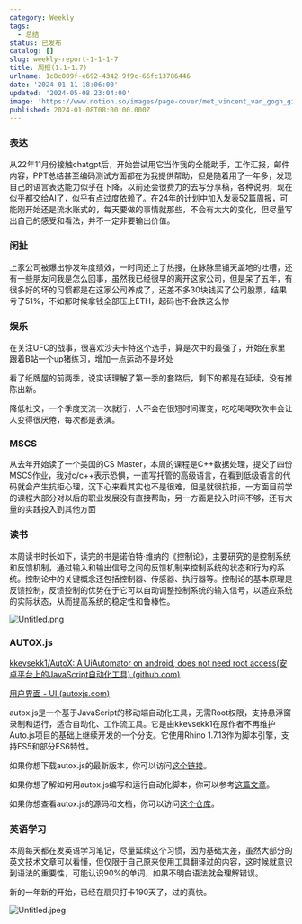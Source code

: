 ```yaml
---
category: Weekly
tags:
  - 总结
status: 已发布
catalog: []
slug: weekly-report-1-1-1-7
title: 周报(1.1-1.7)
urlname: 1c8c009f-e692-4342-9f9c-66fc13786446
date: '2024-01-11 18:06:00'
updated: '2024-05-08 23:04:00'
image: 'https://www.notion.so/images/page-cover/met_vincent_van_gogh_ginoux.jpg'
published: 2024-01-08T08:00:00.000Z
---
```


### 表达


从22年11月份接触chatgpt后，开始尝试用它当作我的全能助手，工作汇报，邮件内容，PPT总结甚至编码测试方面都在为我提供帮助，但是随着用了一年多，发现自己的语言表达能力似乎在下降，以前还会很费力的去写分享稿，各种说明，现在似乎都交给AI了，似乎有点过度依赖了。在24年的计划中加入发表52篇周报，可能刚开始还是流水账式的，每天要做的事情就那些，不会有太大的变化，但尽量写出自己的感受和看法，并不一定非要输出价值。


### 闲扯


上家公司被爆出停发年度绩效，一时间还上了热搜，在脉脉里铺天盖地的吐槽，还有一些朋友问我是怎么回事，虽然我已经很早的离开这家公司，但是呆了五年，有很多好的坏的习惯都是在这家公司养成了，还差不多30块钱买了公司股票，结果亏了51%，不如那时候拿钱全部压上ETH，起码也不会跌这么惨


### 娱乐


在关注UFC的战事，很喜欢沙夫卡特这个选手，算是次中的最强了，开始在家里跟着B站一个up猪练习，增加一点运动不是坏处


看了纸牌屋的前两季，说实话理解了第一季的套路后，剩下的都是在延续，没有推陈出新。


降低社交，一个季度交流一次就行，人不会在很短时间骤变，吃吃喝喝吹吹牛会让人变得很厌倦，每次都是表演。


### MSCS


从去年开始读了一个美国的CS Master，本周的课程是C++数据处理，提交了四份MSCS作业，我对c/c++表示恐惧，一直写托管的高级语言，在看到低级语言的代码就会产生抗拒心理，沉下心来看其实也不是很难，但是就很抗拒，一方面目前学的课程大部分对以后的职业发展没有直接帮助，另一方面是投入时间不够，还有大量的实践投入到其他方面


### 读书


本周读书时长如下，读完的书是诺伯特·维纳的《控制论》，主要研究的是控制系统和反馈机制，通过输入和输出信号之间的反馈机制来控制系统的状态和行为的系统。控制论中的关键概念还包括控制器、传感器、执行器等。控制论的基本原理是反馈控制，反馈控制的优势在于它可以自动调整控制系统的输入信号，以适应系统的实际状态，从而提高系统的稳定性和鲁棒性。


![Untitled.png](https://prod-files-secure.s3.us-west-2.amazonaws.com/5d24fe63-e567-4804-86f9-9fdc62e13082/4d744901-b410-4924-8554-36cce6e9aab7/Untitled.png?X-Amz-Algorithm=AWS4-HMAC-SHA256&X-Amz-Content-Sha256=UNSIGNED-PAYLOAD&X-Amz-Credential=ASIAZI2LB466WHK5RUCR%2F20250419%2Fus-west-2%2Fs3%2Faws4_request&X-Amz-Date=20250419T053906Z&X-Amz-Expires=3600&X-Amz-Security-Token=IQoJb3JpZ2luX2VjEP3%2F%2F%2F%2F%2F%2F%2F%2F%2F%2FwEaCXVzLXdlc3QtMiJGMEQCIEmBzFmm8U8J8yH%2FT7S6ybfw1RfVhG4sNQp0LW9O3eFpAiByxK7Xi%2B%2FXdYUUs1Z7U%2BBMfg3UMw8Pn0v17SRhCaTfWSqIBAiG%2F%2F%2F%2F%2F%2F%2F%2F%2F%2F8BEAAaDDYzNzQyMzE4MzgwNSIMT9l26THYEOLU59yiKtwDF3jHIoT53FXBJbtSOdvBqsygoye%2BYqsBQxgBxnVsf%2Bs%2F7VPaz9U79JqjqV6hVSq%2FEFMXS5%2FxSk71Xp0hwSODrzCVVw8Dj62VSSV%2Bcv4QHJQQkZEa%2BiF6wCi5%2FAQm6%2B3CNojlTSzGbGxdm1Et5kMYeZGsJjziKOV3l68nn9VcuJZphS5gHy3s9tx2K6j0BjgFegMxbLkXLEJqJGX2%2FhVZAoH6p7TSOHKaulJgJN4o25nHC0hhjCoyRTJmgKGw46rQgwXEU1s4q2Py9j3QUfhqIJDJ8VjTMxTwkDC%2BOJ8GqsZR2ZYLrhmyKtTUGLtp0tGmBct5cKIAnA7d9kRkuRO4UfDJej12ogppd0sre7Q4Kqf0mJIzJ5bIuLj37E%2B0fDdxdhzDbvOV%2BHxtJ5b9PtJ9mWLJWwpG6fffXIR0zHtZgkoR9SUkuXmY4nfV3wuj596zkgJJ00PCt91YOKLmstwOJNcPtSqMaVrZa5uVSKRUeZMdIuOjVTOVVlzUBdlUUTxOXwriIsxYVgyaXT1%2B8D5uHLse4PzCVJSgFsBavXLw8zkExLGzZAny2pJXMmHIP9IS5uXfoph7oNlY9kiMHzvzDvVRKUcd81OnpXMYfyhUiIcFn6jCMhn%2Fe1ApJW4wy9aMwAY6pgEgByAlNrwW%2B8LGtB3kDDhyJgkrHN%2BdgkvaaeXItgEcMyhJJc%2B1rIMD9BNchj12xlfog43F1SwbBkEa4oGU25uNs9WxlQizE2wRjDmb1kbpBW4L%2FVY9U%2BaBBXSTfTbnmPkwleAeu0rSlqALG0jDBFtrn2CA4ih0%2F8P54HwfNyMx3Lfm0lfAT%2BtOY9nn9vr%2BTlKYhkUQ4ywaqYTVs%2FPbALFHCe12eTuR&X-Amz-Signature=6519dca98ef7cae1a5b4f252739aae05e68b2ff17be77dfd3daee573ce60cfbb&X-Amz-SignedHeaders=host&x-id=GetObject)


### AUTOX.js


[kkevsekk1/AutoX: A UiAutomator on android, does not need root access(安卓平台上的JavaScript自动化工具) (github.com)](https://github.com/kkevsekk1/AutoX)


[用户界面 - UI (autoxjs.com)](http://doc.autoxjs.com/#/ui)


autox.js是一个基于JavaScript的移动端自动化工具，无需Root权限，支持悬浮窗录制和运行，适合自动化、工作流工具。它是由kkevsekk1在原作者不再维护Auto.js项目的基础上继续开发的一个分支。它使用Rhino 1.7.13作为脚本引擎，支持ES5和部分ES6特性。


如果你想下载autox.js的最新版本，你可以访问[这个链接](https://github.com/kkevsekk1/AutoX/releases)。


如果你想了解如何用autox.js编写和运行自动化脚本，你可以参考[这篇文章](https://www.cnblogs.com/ghj1976/p/autoxjs.html)。


如果你想查看autox.js的源码和文档，你可以访问[这个仓库](https://github.com/kkevsekk1/AutoX)。


### 英语学习


本周每天都在发英语学习笔记，尽量延续这个习惯，因为基础太差，虽然大部分的英文技术文章可以看懂，但仅限于自己原来使用工具翻译过的内容，这时候就意识到语法的重要性，可能认识90%的单词，如果不明白语法就会理解错误。


新的一年新的开始，已经在扇贝打卡190天了，过的真快。


![Untitled.jpeg](https://prod-files-secure.s3.us-west-2.amazonaws.com/5d24fe63-e567-4804-86f9-9fdc62e13082/c04d3014-4bd3-4142-a613-19220f0a3512/Untitled.jpeg?X-Amz-Algorithm=AWS4-HMAC-SHA256&X-Amz-Content-Sha256=UNSIGNED-PAYLOAD&X-Amz-Credential=ASIAZI2LB466WHK5RUCR%2F20250419%2Fus-west-2%2Fs3%2Faws4_request&X-Amz-Date=20250419T053906Z&X-Amz-Expires=3600&X-Amz-Security-Token=IQoJb3JpZ2luX2VjEP3%2F%2F%2F%2F%2F%2F%2F%2F%2F%2FwEaCXVzLXdlc3QtMiJGMEQCIEmBzFmm8U8J8yH%2FT7S6ybfw1RfVhG4sNQp0LW9O3eFpAiByxK7Xi%2B%2FXdYUUs1Z7U%2BBMfg3UMw8Pn0v17SRhCaTfWSqIBAiG%2F%2F%2F%2F%2F%2F%2F%2F%2F%2F8BEAAaDDYzNzQyMzE4MzgwNSIMT9l26THYEOLU59yiKtwDF3jHIoT53FXBJbtSOdvBqsygoye%2BYqsBQxgBxnVsf%2Bs%2F7VPaz9U79JqjqV6hVSq%2FEFMXS5%2FxSk71Xp0hwSODrzCVVw8Dj62VSSV%2Bcv4QHJQQkZEa%2BiF6wCi5%2FAQm6%2B3CNojlTSzGbGxdm1Et5kMYeZGsJjziKOV3l68nn9VcuJZphS5gHy3s9tx2K6j0BjgFegMxbLkXLEJqJGX2%2FhVZAoH6p7TSOHKaulJgJN4o25nHC0hhjCoyRTJmgKGw46rQgwXEU1s4q2Py9j3QUfhqIJDJ8VjTMxTwkDC%2BOJ8GqsZR2ZYLrhmyKtTUGLtp0tGmBct5cKIAnA7d9kRkuRO4UfDJej12ogppd0sre7Q4Kqf0mJIzJ5bIuLj37E%2B0fDdxdhzDbvOV%2BHxtJ5b9PtJ9mWLJWwpG6fffXIR0zHtZgkoR9SUkuXmY4nfV3wuj596zkgJJ00PCt91YOKLmstwOJNcPtSqMaVrZa5uVSKRUeZMdIuOjVTOVVlzUBdlUUTxOXwriIsxYVgyaXT1%2B8D5uHLse4PzCVJSgFsBavXLw8zkExLGzZAny2pJXMmHIP9IS5uXfoph7oNlY9kiMHzvzDvVRKUcd81OnpXMYfyhUiIcFn6jCMhn%2Fe1ApJW4wy9aMwAY6pgEgByAlNrwW%2B8LGtB3kDDhyJgkrHN%2BdgkvaaeXItgEcMyhJJc%2B1rIMD9BNchj12xlfog43F1SwbBkEa4oGU25uNs9WxlQizE2wRjDmb1kbpBW4L%2FVY9U%2BaBBXSTfTbnmPkwleAeu0rSlqALG0jDBFtrn2CA4ih0%2F8P54HwfNyMx3Lfm0lfAT%2BtOY9nn9vr%2BTlKYhkUQ4ywaqYTVs%2FPbALFHCe12eTuR&X-Amz-Signature=349c6a8fbfadcb685c3ea56377b2aa125ff80fd8913699dbfe2cb82fe4017d1a&X-Amz-SignedHeaders=host&x-id=GetObject)

